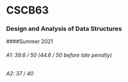 # CSCB63
### Design and Analysis of Data Structures 
####Summer 2021
 
###### A1: 39.6 / 50 (44.6 / 50 before late penalty)
###### A2: 37 / 40
